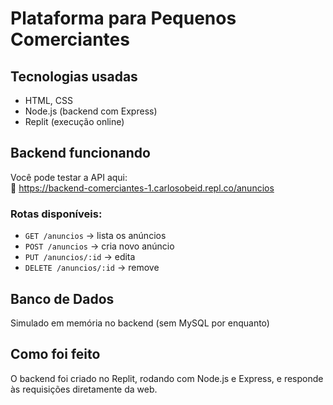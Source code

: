 # Plataforma para Pequenos Comerciantes

## Tecnologias usadas
- HTML, CSS
- Node.js (backend com Express)
- Replit (execução online)

## Backend funcionando
Você pode testar a API aqui:  
🔗 https://backend-comerciantes-1.carlosobeid.repl.co/anuncios

### Rotas disponíveis:
- `GET /anuncios` → lista os anúncios
- `POST /anuncios` → cria novo anúncio
- `PUT /anuncios/:id` → edita
- `DELETE /anuncios/:id` → remove

## Banco de Dados
Simulado em memória no backend (sem MySQL por enquanto)

## Como foi feito
O backend foi criado no Replit, rodando com Node.js e Express, e responde às requisições diretamente da web.
